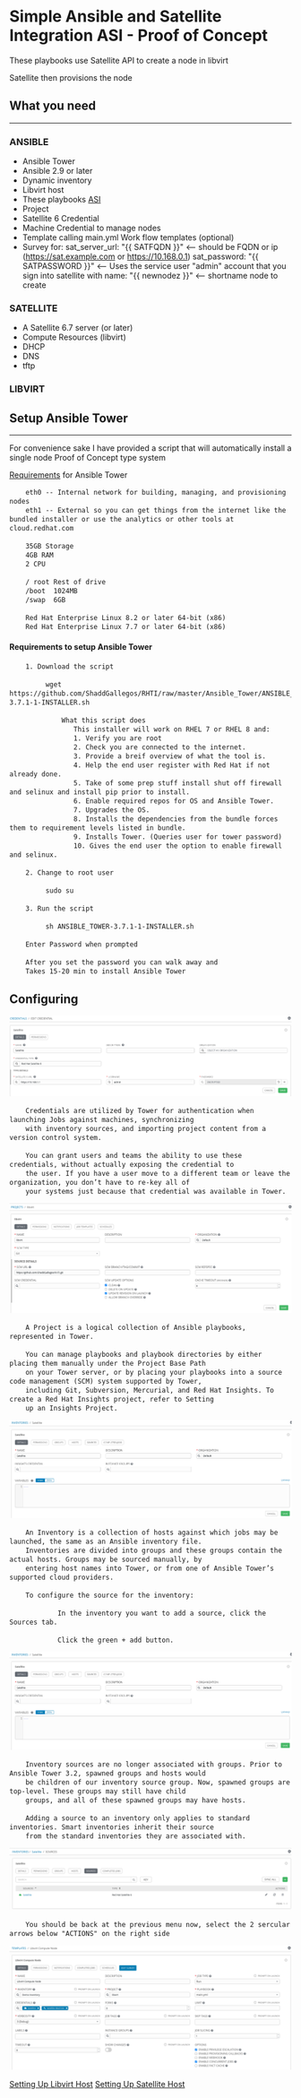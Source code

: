 # Simple Ansible and Satellite Integration ASI - Proof of Concept

These playbooks use Satellite API to create a node in libvirt 

Satellite then provisions the node 

## What you need
-----

### ANSIBLE

 * Ansible Tower
 * Ansible 2.9 or later
 * Dynamic inventory 
 * Libvirt host
 * These playbooks [ASI](./ASI) 
 * Project
 * Satellite 6 Credential
 * Machine Credential to manage nodes
 * Template calling 
        main.yml
        Work flow templates (optional)  
 * Survey for:
        sat_server_url: "{{ SATFQDN }}"   <-- should be FQDN or ip (https://sat.example.com or https://10.168.0.1)
        sat_password: "{{ SATPASSWORD }}" <-- Uses the service user "admin" account that you sign into satellite with 
        name: "{{ newnodez }}"            <-- shortname node to create

### SATELLITE

 * A Satellite 6.7 server (or later)
 * Compute Resources (libvirt) 
 * DHCP
 * DNS
 * tftp

### LIBVIRT


## Setup Ansible Tower
-----
For convenience sake I have provided a script that will automatically install a single node Proof of Concept type system 

[Requirements](https://docs.ansible.com/ansible-tower/latest/html/installandreference/requirements_refguide.html) for Ansible Tower 
        
        eth0 -- Internal network for building, managing, and provisioning nodes
        eth1 -- External so you can get things from the internet like the bundled installer or use the analytics or other tools at cloud.redhat.com
 
        35GB Storage
        4GB RAM
        2 CPU
 
        / root Rest of drive 
        /boot  1024MB 
        /swap  6GB 

        Red Hat Enterprise Linux 8.2 or later 64-bit (x86)
        Red Hat Enterprise Linux 7.7 or later 64-bit (x86)

#### Requirements to setup Ansible Tower

        1. Download the script
             
             wget https://github.com/ShaddGallegos/RHTI/raw/master/Ansible_Tower/ANSIBLE_TOWER-3.7.1-1-INSTALLER.sh 
             
                 What this script does 
                    This installer will work on RHEL 7 or RHEL 8 and:
                    1. Verify you are root 
                    2. Check you are connected to the internet.
                    3. Provide a breif overview of what the tool is.
                    4. Help the end user register with Red Hat if not already done.
                    5. Take of some prep stuff install shut off firewall and selinux and install pip prior to install.
                    6. Enable required repos for OS and Ansible Tower.
                    7. Upgrades the OS.
                    8. Installs the dependencies from the bundle forces them to requirement levels listed in bundle.
                    9. Installs Tower. (Queries user for tower password) 
                    10. Gives the end user the option to enable firewall and selinux.
         
        2. Change to root user
    
             sudo su

        3. Run the script

             sh ANSIBLE_TOWER-3.7.1-1-INSTALLER.sh
        
        Enter Password when prompted

        After you set the password you can walk away and 
        Takes 15-20 min to install Ansible Tower

## Configuring

![1. Credentials](./PNG/1.1_satellite_credential.png)


        Credentials are utilized by Tower for authentication when launching Jobs against machines, synchronizing 
        with inventory sources, and importing project content from a version control system.

        You can grant users and teams the ability to use these credentials, without actually exposing the credential to 
        the user. If you have a user move to a different team or leave the organization, you don’t have to re-key all of 
        your systems just because that credential was available in Tower.

![2. Project](./PNG/1_projects.png)

        A Project is a logical collection of Ansible playbooks, represented in Tower.

        You can manage playbooks and playbook directories by either placing them manually under the Project Base Path 
        on your Tower server, or by placing your playbooks into a source code management (SCM) system supported by Tower, 
        including Git, Subversion, Mercurial, and Red Hat Insights. To create a Red Hat Insights project, refer to Setting 
        up an Insights Project.



![3. Inventory](./PNG/2_inventory.png)

        An Inventory is a collection of hosts against which jobs may be launched, the same as an Ansible inventory file. 
        Inventories are divided into groups and these groups contain the actual hosts. Groups may be sourced manually, by 
        entering host names into Tower, or from one of Ansible Tower’s supported cloud providers.
        
        To configure the source for the inventory:

                In the inventory you want to add a source, click the Sources tab.

                Click the green + add button.
 
![4. Inventory Source](./PNG/2_inventory.png)

        Inventory sources are no longer associated with groups. Prior to Ansible Tower 3.2, spawned groups and hosts would 
        be children of our inventory source group. Now, spawned groups are top-level. These groups may still have child 
        groups, and all of these spawned groups may have hosts.

        Adding a source to an inventory only applies to standard inventories. Smart inventories inherit their source 
        from the standard inventories they are associated with. 


![5. Inventory Sync](./PNG/4_inventory_sync.png)

        You should be back at the previous menu now, select the 2 sercular arrows below "ACTIONS" on the right side

![6. Template](./PNG/5_Template.png)


[Setting Up Libvirt Host](./libvirt)
[Setting Up Satellite Host](./Satellite)





